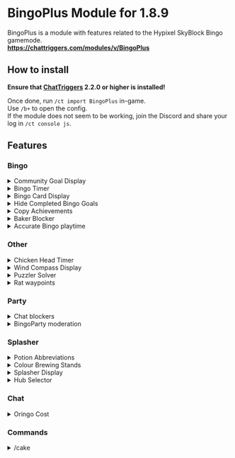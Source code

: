 # BingoPlus Module for 1.8.9

BingoPlus is a module with features related to the Hypixel SkyBlock Bingo gamemode.  
**https://chattriggers.com/modules/v/BingoPlus**

## How to install
**Ensure that [ChatTriggers](https://www.chattriggers.com/) 2.2.0 or higher is installed!**

Once done, run `/ct import BingoPlus` in-game.  
Use `/b+` to open the config.  
If the module does not seem to be working, join the Discord and share your log in `/ct console js`.

## Features

### Bingo

<details>
    <summary>Community Goal Display</summary>
    Displays community goal information when in the Bingo Card menu.
</details>
<details>
    <summary>Bingo Timer</summary>
    Displays time until a Bingo starts, ends, and profile deletion.
</details>
<details>
    <summary>Bingo Card Display</summary>
    Shows the Bingo Card on-screen.
</details>
<details>
    <summary>Hide Completed Bingo Goals</summary>
    Stops rendering completed Bingo goals
</details>
<details>
    <summary>Copy Achievements</summary>
    Automatically copies some Bingo achievements to clipboard. Also optionally automatically send these in guild and party chat.
</details>
<details>
    <summary>Baker Blocker</summary>
    Prevents you from running /openbaker while on a Bingo profile.
</details>
<details>
    <summary>Accurate Bingo playtime</summary>
    Shows a more accurate Bingo playtime by measuring each second on the profile. You should have this feature enabled before the start of a Bingo event for the most accurate time.
</details>

### Other
<details>
    <summary>Chicken Head Timer</summary>
    Displays a timer for the Chicken Head cooldown.
</details>
<details>
    <summary>Wind Compass Display</summary>
    Shows a display with the wind compass during the 'Gone with the Wind' event.
</details>
<details>
    <summary>Puzzler Solver</summary>
    Solves the Puzzler's riddle in the Dwarven Mines.
</details>
<details>
    <summary>Rat waypoints</summary>
    Shows waypoints for the general location of Rat spawns. Toggleable with /rats.
</details>

### Party
<details>
    <summary>Chat blockers</summary>
    Various blockers for messages, like follow, join and leave.
</details>
<details>
    <summary>BingoParty moderation</summary>
    Tools for splashers from Bingo Brewers and other allowed users to interact with BingoParty
</details>

### Splasher

<details>
    <summary>Potion Abbreviations</summary>
    Shows a shortened name next to splash potion items.
</details>
<details>
    <summary>Colour Brewing Stands</summary>
    Colours brewing stands if they are loaded. 
</details>
<details>
    <summary>Splasher Display</summary>
    Show a display with important information while in a splashing area.
</details>
<details>
    <summary>Hub Selector</summary>
    Features to help select the lowest player hubs and copy hub details.
</details>

### Chat

<details>
    <summary>Oringo Cost</summary>
    Convert Oringo's Abiphone message to include the rarity and cost of each pet. Also copyable as a Discord message!
</details>

### Commands

<details>
    <summary>/cake</summary>
    Visits a Cake Hub. Default is BingoSplasher, configurable in settings
</details>

